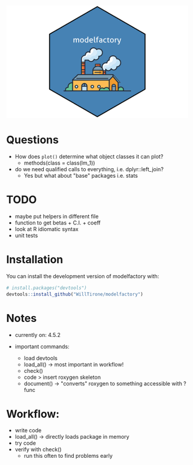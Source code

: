 
<img src="images/logo.png" height="300"/>


# Questions 

- How does `plot()` determine what object classes it can plot? 
  - methods(class = class(lm_1))
- do we need qualified calls to everything, i.e. dplyr::left_join?
  - Yes but what about "base" packages i.e. stats
  
# TODO

- maybe put helpers in different file 
- function to get betas + C.I. + coeff
- look at R idiomatic syntax
- unit tests 

# Installation

You can install the development version of modelfactory with: 
      
``` r
# install.packages("devtools")
devtools::install_github("WillTirone/modelfactory")
```

# Notes 

- currently on: 4.5.2

- important commands: 
  - load devtools 
  - load_all() -> most important in workflow!
  - check() 
  - code > insert roxygen skeleton
  - document() -> "converts" roxygen to something accessible with ?func
  
# Workflow: 

- write code 
- load_all() -> directly loads package in memory 
- try code 
- verify with check() 
  - run this often to find problems early
